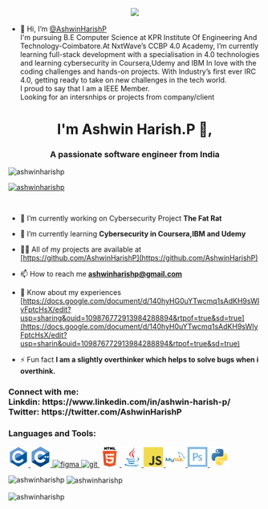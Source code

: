 <p align="center">
  <img src="https://user-images.githubusercontent.com/99186533/207327992-1eb94d69-7552-4687-b835-8993b2ed3c8b.gif" />
</p>


- 👋 Hi, I’m <a href="https://drive.google.com/file/d/1pG6ffeTZKdCqTAt0_OlMhcJrj7NctMTd/view?usp=sharing" target="_blank">@AshwinHarishP</a> <br/>
I'm pursuing B.E Computer Science at KPR Institute Of Engineering And Technology-Coimbatore.At NxtWave’s CCBP 4.0 Academy, I’m currently learning full-stack development with a specialisation in 4.0 technologies and learning cybersecurity in Coursera,Udemy and IBM In love with the coding challenges and hands-on projects. With Industry’s first ever IRC 4.0, getting ready to take on new challenges in the tech world. <br/>I proud to say that I am a IEEE Member.<br/>Looking for an intersnhips or projects from company/client <br/>

<h1 align="center"> I'm Ashwin Harish.P 👋, </h1>
<h3 align="center">A passionate software engineer from India</h3>

<p align="left"> <img src="https://komarev.com/ghpvc/?username=ashwinharishp&label=Profile%20views&color=0e75b6&style=flat" alt="ashwinharishp" /> </p>

<p align="left"> <a href="https://github.com/ryo-ma/github-profile-trophy"><img src="https://github-profile-trophy.vercel.app/?username=ashwinharishp" alt="ashwinharishp" /></a> </p>

<p align="left"> <a href="https://twitter.com/" target="blank"><img src="https://img.shields.io/twitter/follow/?logo=twitter&style=for-the-badge" alt="" /></a> </p>

- 🔭 I’m currently working on Cybersecurity Project **The Fat Rat**

- 🌱 I’m currently learning **Cybersecurity in Coursera,IBM and Udemy**

- 👨‍💻 All of my projects are available at [https://github.com/AshwinHarishP](https://github.com/AshwinHarishP)

- 📫 How to reach me **ashwinharishp@gmail.com**

- 📄 Know about my experiences [https://docs.google.com/document/d/140hyHG0uYTwcmq1sAdKH9sWIyFptcHsX/edit?usp=sharing&ouid=109876772913984288894&rtpof=true&sd=true](https://docs.google.com/document/d/140hyH0uYTwcmq1sAdKH9sWIyFptcHsX/edit?usp=sharin&ouid=109876772913984288894&rtpof=true&sd=true)

- ⚡ Fun fact **I am a slightly overthinker which helps to solve bugs when i overthink.**

<h3 align="left">Connect with me: </br>
Linkdin: https://www.linkedin.com/in/ashwin-harish-p/  </br>
Twitter: https://twitter.com/AshwinHarishP
</h3>
<p align="left">
</p>

<h3 align="left">Languages and Tools:</h3>
<p align="left"> <a href="https://www.cprogramming.com/" target="_blank" rel="noreferrer"> <img src="https://raw.githubusercontent.com/devicons/devicon/master/icons/c/c-original.svg" alt="c" width="40" height="40"/> </a> <a href="https://www.w3schools.com/cpp/" target="_blank" rel="noreferrer"> <img src="https://raw.githubusercontent.com/devicons/devicon/master/icons/cplusplus/cplusplus-original.svg" alt="cplusplus" width="40" height="40"/> </a> <a href="https://www.figma.com/" target="_blank" rel="noreferrer"> <img src="https://www.vectorlogo.zone/logos/figma/figma-icon.svg" alt="figma" width="40" height="40"/> </a> <a href="https://git-scm.com/" target="_blank" rel="noreferrer"> <img src="https://www.vectorlogo.zone/logos/git-scm/git-scm-icon.svg" alt="git" width="40" height="40"/> </a> <a href="https://www.w3.org/html/" target="_blank" rel="noreferrer"> <img src="https://raw.githubusercontent.com/devicons/devicon/master/icons/html5/html5-original-wordmark.svg" alt="html5" width="40" height="40"/> </a> <a href="https://www.java.com" target="_blank" rel="noreferrer"> <img src="https://raw.githubusercontent.com/devicons/devicon/master/icons/java/java-original.svg" alt="java" width="40" height="40"/> </a> <a href="https://developer.mozilla.org/en-US/docs/Web/JavaScript" target="_blank" rel="noreferrer"> <img src="https://raw.githubusercontent.com/devicons/devicon/master/icons/javascript/javascript-original.svg" alt="javascript" width="40" height="40"/> </a> <a href="https://www.mysql.com/" target="_blank" rel="noreferrer"> <img src="https://raw.githubusercontent.com/devicons/devicon/master/icons/mysql/mysql-original-wordmark.svg" alt="mysql" width="40" height="40"/> </a> <a href="https://www.photoshop.com/en" target="_blank" rel="noreferrer"> <img src="https://raw.githubusercontent.com/devicons/devicon/master/icons/photoshop/photoshop-line.svg" alt="photoshop" width="40" height="40"/> </a> <a href="https://www.python.org" target="_blank" rel="noreferrer"> <img src="https://raw.githubusercontent.com/devicons/devicon/master/icons/python/python-original.svg" alt="python" width="40" height="40"/> </a> </p>

<p><img align="left" src="https://github-readme-stats.vercel.app/api/top-langs?username=ashwinharishp&show_icons=true&locale=en&layout=compact" alt="ashwinharishp" /></p>

<p>&nbsp;<img align="center" src="https://github-readme-stats.vercel.app/api?username=ashwinharishp&show_icons=true&locale=en" alt="ashwinharishp" /></p>

<p><img align="center" src="https://github-readme-streak-stats.herokuapp.com/?user=ashwinharishp&" alt="ashwinharishp" /></p>

